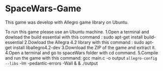 # SpaceWars-Game
This game was develop with Allegro game library on Ubuntu.

To run this game please use an Ubuntu machine. 
1.Open a terminal and dowload the build essential with this command : sudo apt-get install build-essential
2.Dowload the Allegra 4.2 library with this command : sudo apt-get install liballegro4.2-dev
3.Download the ZIP of the game and extract it.
4.Open a terminal and go to spaceWars folder with cd command.
5.Compile and run the game with this command: gcc main.c -o output `allegro-config --libs` -lm -pedantic-errors -Wall &
& ./output
